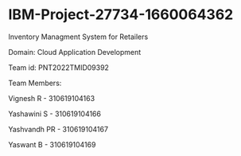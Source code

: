 # IBM-Project-27734-1660064362
Inventory Managment System for Retailers

Domain: Cloud Application Development

Team id: PNT2022TMID09392

Team Members:

Vignesh R - 310619104163

Yashawini S - 310619104166

Yashvandh PR - 310619104167

Yaswant B - 310619104169
